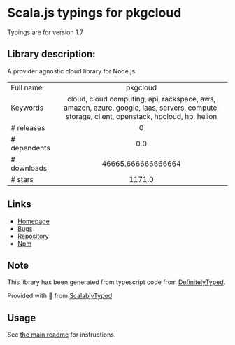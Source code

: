 
# Scala.js typings for pkgcloud

Typings are for version 1.7

## Library description:
A provider agnostic cloud library for Node.js

|                    |                 |
| ------------------ | :-------------: |
| Full name          | pkgcloud |
| Keywords           | cloud, cloud computing, api, rackspace, aws, amazon, azure, google, iaas, servers, compute, storage, client, openstack, hpcloud, hp, helion |
| # releases         | 0 |
| # dependents       | 0.0 |
| # downloads        | 46665.666666666664 |
| # stars            | 1171.0 |

## Links
- [Homepage](https://github.com/pkgcloud/pkgcloud#readme)
- [Bugs](https://github.com/pkgcloud/pkgcloud/issues)
- [Repository](https://github.com/pkgcloud/pkgcloud)
- [Npm](https://www.npmjs.com/package/pkgcloud)
    


## Note
This library has been generated from typescript code from [DefinitelyTyped](https://definitelytyped.org).

Provided with :purple_heart: from [ScalablyTyped](https://github.com/oyvindberg/ScalablyTyped)

## Usage
See [the main readme](../../readme.md) for instructions.



